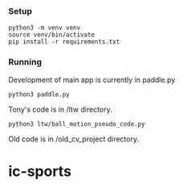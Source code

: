 ### Setup


```
python3 -m venv venv
source venv/bin/activate
pip install -r requirements.txt
```

### Running

Development of main app is currently in paddle.py

```
python3 paddle.py
```

Tony's code is in /ltw directory.

```
python3 ltw/ball_motion_pseudo_code.py
```

Old code is in /old_cv_project directory.

# ic-sports
